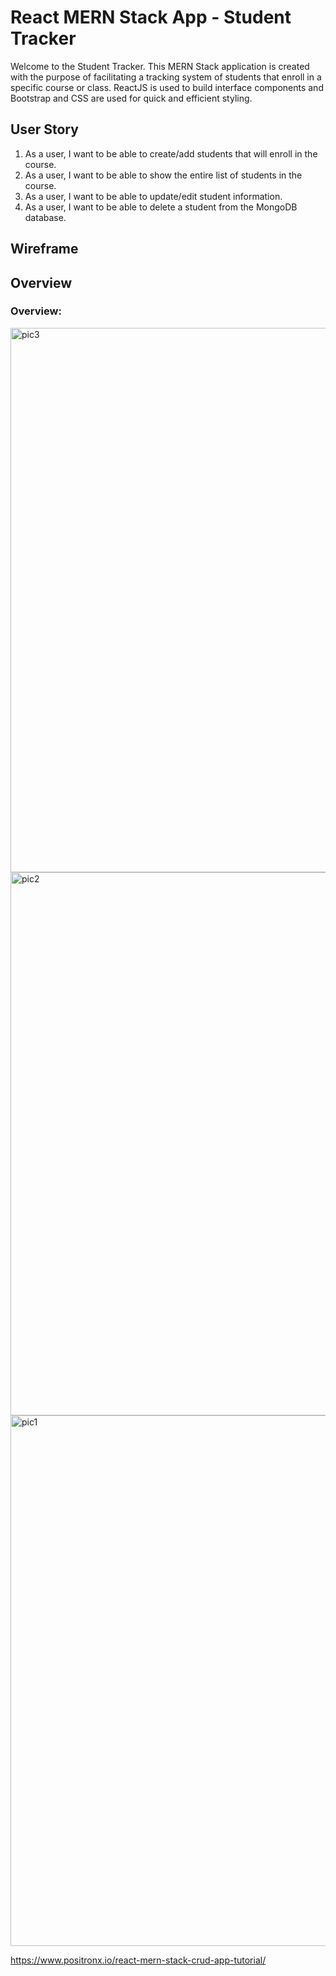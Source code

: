 # React MERN Stack App - Student Tracker

Welcome to the Student Tracker. This MERN Stack application is created with the purpose of facilitating a tracking system of students that enroll in a specific course or class. ReactJS is used to build interface components and Bootstrap and CSS are used for quick and efficient styling. 

## User Story

1. As a user, I want to be able to create/add students that will enroll in the course.
2. As a user, I want to be able to show the entire list of students in the course.
3. As a user, I want to be able to update/edit student information.
4. As a user, I want to be able to delete a student from the MongoDB database. 

##  Wireframe

##  Overview


### Overview:
<img width="871" alt="pic3" src="https://user-images.githubusercontent.com/57623682/208756941-50f027ff-8c4a-4a07-9397-a862f2503a21.PNG">
<img width="869" alt="pic2" src="https://user-images.githubusercontent.com/57623682/208757012-283322d5-88fa-4760-8622-e1253cf217a1.PNG">
<img width="849" alt="pic1" src="https://user-images.githubusercontent.com/57623682/208757047-fac3c0de-256f-4c07-9862-d5a3c8f1f99e.PNG">


https://www.positronx.io/react-mern-stack-crud-app-tutorial/
